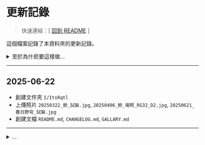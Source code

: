 # 更新記錄

> 快速連結：[ [回到 README](./README.md) ]


這個檔案記錄了本資料夾的更新記錄。  
<details>
<summary>至於為什麽要這樣做...</summary>

~~別問，問就是太閒了 (´･ω･`)~~

</details>

---

## 2025-06-22

- 創建文件夾 `I/ItsRqtl`
- 上傳照片 `20250322_鈴_試裝.jpg`, `20250406_鈴_場照_RG32_D2.jpg`, `20250621_春日野穹_試裝.jpg`
- 創建文檔 `README.md`, `CHANGELOG.md`, `GALLARY.md`

---

<details>
<summary>...</summary>

![68747470733a2f2f692e616c6578666c69706e6f74652e6465762f346839336775792e706e67](https://user-images.githubusercontent.com/67050745/195645720-3ddf6584-5379-4008-a3ab-d50cc379865a.png)

</details>